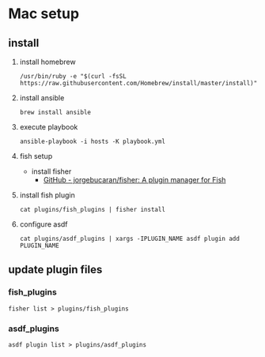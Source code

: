# Mac setup

## install

1. install homebrew

   ```
   /usr/bin/ruby -e "$(curl -fsSL https://raw.githubusercontent.com/Homebrew/install/master/install)"
   ```

1. install ansible

   ```
   brew install ansible
   ```

1. execute playbook

   ```
   ansible-playbook -i hosts -K playbook.yml
   ```

1. fish setup

   - install fisher
     - [GitHub - jorgebucaran/fisher: A plugin manager for Fish](https://github.com/jorgebucaran/fisher)

1. install fish plugin

   ```
   cat plugins/fish_plugins | fisher install
   ```

1. configure asdf

   ```
   cat plugins/asdf_plugins | xargs -IPLUGIN_NAME asdf plugin add PLUGIN_NAME
   ```

## update plugin files

### fish_plugins

```shell
fisher list > plugins/fish_plugins
```

### asdf_plugins

```shell
asdf plugin list > plugins/asdf_plugins
```
